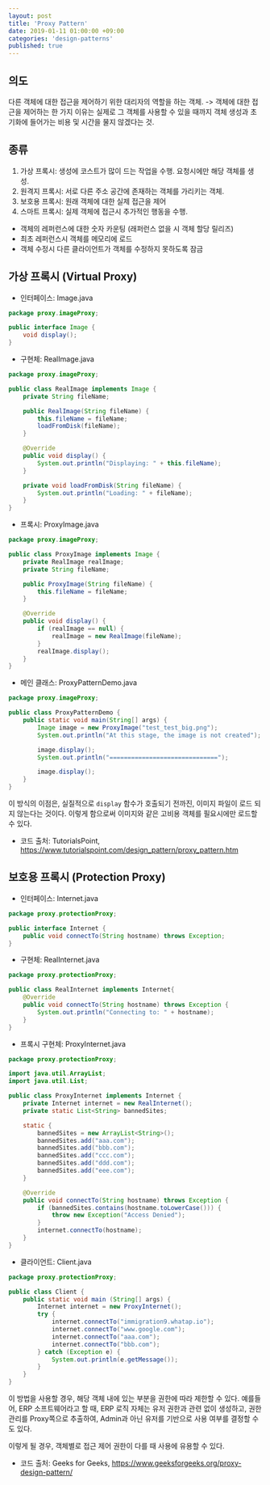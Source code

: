 ```yaml
---
layout: post
title: 'Proxy Pattern'
date: 2019-01-11 01:00:00 +09:00
categories: 'design-patterns'
published: true
---
```


## 의도

다른 객체에 대한 접근을 제어하기 위한 대리자의 역할을 하는 객체.
-> 객체에 대한 접근을 제어하는 한 가지 이유는 실제로 그 객체를 사용할 수 있을 때까지 객체 생성과 초기화에 들어가는 비용 및 시간을 물지 않겠다는 것.

## 종류

1. 가상 프록시: 생성에 코스트가 많이 드는 작업을 수행. 요청시에만 해당 객체를 생성.
2. 원격지 프록시: 서로 다른 주소 공간에 존재하는 객체를 가리키는 객체.
3. 보호용 프록시: 원래 객체에 대한 실제 접근을 제어
4. 스마트 프록시: 실제 객체에 접근시 추가적인 행동을 수행.

- 객체의 레퍼런스에 대한 숫자 카운팅 (래퍼런스 없을 시 객체 할당 릴리즈)
- 최초 레퍼런스시 객체를 메모리에 로드
- 객체 수정시 다른 클라이언트가 객체를 수정하지 못하도록 잠금

## 가상 프록시 (Virtual Proxy)

- 인터페이스: Image.java

```java
package proxy.imageProxy;

public interface Image {
    void display();
}
```

- 구현체: RealImage.java

```java
package proxy.imageProxy;

public class RealImage implements Image {
    private String fileName;

    public RealImage(String fileName) {
        this.fileName = fileName;
        loadFromDisk(fileName);
    }

    @Override
    public void display() {
        System.out.println("Displaying: " + this.fileName);
    }

    private void loadFromDisk(String fileName) {
        System.out.println("Loading: " + fileName);
    }
}
```

- 프록시: ProxyImage.java

```java
package proxy.imageProxy;

public class ProxyImage implements Image {
    private RealImage realImage;
    private String fileName;

    public ProxyImage(String fileName) {
        this.fileName = fileName;
    }

    @Override
    public void display() {
        if (realImage == null) {
            realImage = new RealImage(fileName);
        }
        realImage.display();
    }
}
```

- 메인 클래스: ProxyPatternDemo.java

```java
package proxy.imageProxy;

public class ProxyPatternDemo {
    public static void main(String[] args) {
        Image image = new ProxyImage("test_test_big.png");
        System.out.println("At this stage, the image is not created");

        image.display();
        System.out.println("==============================");

        image.display();
    }
}
```

이 방식의 이점은, 실질적으로 `display` 함수가 호출되기 전까진, 이미지 파일이 로드 되지 않는다는 것이다. 이렇게 함으로써 이미지와 같은 고비용 객체를 필요시에만 로드할 수 있다.

- 코드 출처: TutorialsPoint, https://www.tutorialspoint.com/design_pattern/proxy_pattern.htm

## 보호용 프록시 (Protection Proxy)

- 인터페이스: Internet.java

```java
package proxy.protectionProxy;

public interface Internet {
    public void connectTo(String hostname) throws Exception;
}
```

- 구현체: RealInternet.java

```java
package proxy.protectionProxy;

public class RealInternet implements Internet{
    @Override
    public void connectTo(String hostname) throws Exception {
        System.out.println("Connecting to: " + hostname);
    }
}
```

- 프록시 구현체: ProxyInternet.java

```java
package proxy.protectionProxy;

import java.util.ArrayList;
import java.util.List;

public class ProxyInternet implements Internet {
    private Internet internet = new RealInternet();
    private static List<String> bannedSites;

    static {
        bannedSites = new ArrayList<String>();
        bannedSites.add("aaa.com");
        bannedSites.add("bbb.com");
        bannedSites.add("ccc.com");
        bannedSites.add("ddd.com");
        bannedSites.add("eee.com");
    }

    @Override
    public void connectTo(String hostname) throws Exception {
        if (bannedSites.contains(hostname.toLowerCase())) {
            throw new Exception("Access Denied");
        }
        internet.connectTo(hostname);
    }
}
```

- 클라이언트: Client.java

```java
package proxy.protectionProxy;

public class Client {
    public static void main (String[] args) {
        Internet internet = new ProxyInternet();
        try {
            internet.connectTo("immigration9.whatap.io");
            internet.connectTo("www.google.com");
            internet.connectTo("aaa.com");
            internet.connectTo("bbb.com");
        } catch (Exception e) {
            System.out.println(e.getMessage());
        }
    }
}
```

이 방법을 사용할 경우, 해당 객체 내에 있는 부분을 권한에 따라 제한할 수 있다. 예를들어, ERP 소프트웨어라고 할 때, ERP 로직 자체는 유저 권한과 관련 없이 생성하고, 권한 관리를 Proxy쪽으로 추출하여, Admin과 아닌 유저를 기반으로 사용 여부를 결정할 수도 있다.

이렇게 될 경우, 객체별로 접근 제어 권한이 다를 때 사용에 유용할 수 있다.

- 코드 출처: Geeks for Geeks, https://www.geeksforgeeks.org/proxy-design-pattern/
